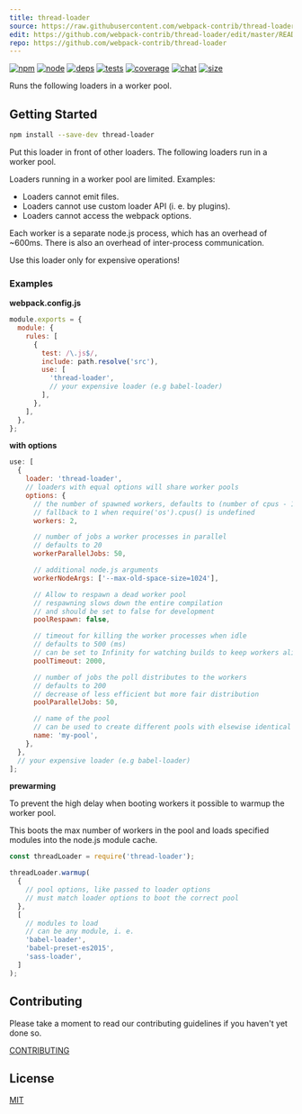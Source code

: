 ```yaml
---
title: thread-loader
source: https://raw.githubusercontent.com/webpack-contrib/thread-loader/master/README.md
edit: https://github.com/webpack-contrib/thread-loader/edit/master/README.md
repo: https://github.com/webpack-contrib/thread-loader
---
```



[![npm][npm]][npm-url]
[![node][node]][node-url]
[![deps][deps]][deps-url]
[![tests][tests]][tests-url]
[![coverage][cover]][cover-url]
[![chat][chat]][chat-url]
[![size][size]][size-url]



Runs the following loaders in a worker pool.

## Getting Started

```bash
npm install --save-dev thread-loader
```

Put this loader in front of other loaders. The following loaders run in a worker pool.

Loaders running in a worker pool are limited. Examples:

- Loaders cannot emit files.
- Loaders cannot use custom loader API (i. e. by plugins).
- Loaders cannot access the webpack options.

Each worker is a separate node.js process, which has an overhead of ~600ms. There is also an overhead of inter-process communication.

Use this loader only for expensive operations!

### Examples

**webpack.config.js**

```js
module.exports = {
  module: {
    rules: [
      {
        test: /\.js$/,
        include: path.resolve('src'),
        use: [
          'thread-loader',
          // your expensive loader (e.g babel-loader)
        ],
      },
    ],
  },
};
```

**with options**

```js
use: [
  {
    loader: 'thread-loader',
    // loaders with equal options will share worker pools
    options: {
      // the number of spawned workers, defaults to (number of cpus - 1) or
      // fallback to 1 when require('os').cpus() is undefined
      workers: 2,

      // number of jobs a worker processes in parallel
      // defaults to 20
      workerParallelJobs: 50,

      // additional node.js arguments
      workerNodeArgs: ['--max-old-space-size=1024'],

      // Allow to respawn a dead worker pool
      // respawning slows down the entire compilation
      // and should be set to false for development
      poolRespawn: false,

      // timeout for killing the worker processes when idle
      // defaults to 500 (ms)
      // can be set to Infinity for watching builds to keep workers alive
      poolTimeout: 2000,

      // number of jobs the poll distributes to the workers
      // defaults to 200
      // decrease of less efficient but more fair distribution
      poolParallelJobs: 50,

      // name of the pool
      // can be used to create different pools with elsewise identical options
      name: 'my-pool',
    },
  },
  // your expensive loader (e.g babel-loader)
];
```

**prewarming**

To prevent the high delay when booting workers it possible to warmup the worker pool.

This boots the max number of workers in the pool and loads specified modules into the node.js module cache.

```js
const threadLoader = require('thread-loader');

threadLoader.warmup(
  {
    // pool options, like passed to loader options
    // must match loader options to boot the correct pool
  },
  [
    // modules to load
    // can be any module, i. e.
    'babel-loader',
    'babel-preset-es2015',
    'sass-loader',
  ]
);
```

## Contributing

Please take a moment to read our contributing guidelines if you haven't yet done so.

[CONTRIBUTING](https://github.com/webpack-contrib/thread-loader/blob/master/.github/CONTRIBUTING.md)

## License

[MIT](https://github.com/webpack-contrib/thread-loader/blob/master/LICENSE)

[npm]: https://img.shields.io/npm/v/thread-loader.svg
[npm-url]: https://npmjs.com/package/thread-loader
[node]: https://img.shields.io/node/v/thread-loader.svg
[node-url]: https://nodejs.org/
[deps]: https://david-dm.org/webpack-contrib/thread-loader.svg
[deps-url]: https://david-dm.org/webpack-contrib/thread-loader
[tests]: https://github.com/webpack-contrib/thread-loader/workflows/thread-loader/badge.svg
[tests-url]: https://github.com/webpack-contrib/thread-loader/actions
[cover]: https://codecov.io/gh/webpack-contrib/thread-loader/branch/master/graph/badge.svg
[cover-url]: https://codecov.io/gh/webpack-contrib/thread-loader
[chat]: https://badges.gitter.im/webpack/webpack.svg
[chat-url]: https://gitter.im/webpack/webpack
[size]: https://packagephobia.now.sh/badge?p=thread-loader
[size-url]: https://packagephobia.now.sh/result?p=thread-loader
